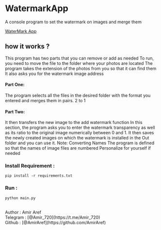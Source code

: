 # WatermarkApp
A console program to set the watermark on images and merge them


[WaterMark App](https://user-images.githubusercontent.com/81515807/130963412-1cd31375-ffda-418e-ad76-580d353adafe.mp4)


## how it works ?
This program has two parts that you can remove or add as needed
To run, you need to move the file to the folder where your photos are located
The program takes the extension of the photos from you so that it can find them
It also asks you for the watermark image address

#### Part One:
The program selects all the files in the desired folder with the format you entered and merges them in pairs. 2 to 1

#### Part Two:
It then transfers the new image to the add watermark function
In this section, the program asks you to enter the watermark transparency as well as its ratio to the original image numerically between 0 and 1.
It then saves the newly created images on which the watermark is installed in the Out folder and you can use it.
Note: Converting Names The program is defined so that the names of image files are numbered
Personalize for yourself if needed


### Install Requirement :
```
pip install -r requirements.txt
```

### Run :
```
python main.py
```

<br>
Author : Amir Aref
<br>
Telegram : [@Amir_720](https://t.me/Amir_720)
<br>
Github : [@AmirAref](https://github.com/AmirAref)

